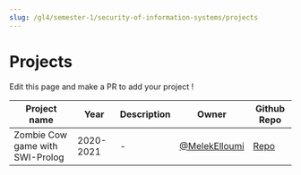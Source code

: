 ```yaml
---
slug: /gl4/semester-1/security-of-information-systems/projects
---
```


# Projects

Edit this page and make a PR to add your project !

| Project name | Year | Description | Owner | Github Repo                                               
| --- | --- | --- |---|-----------------------------------------------------------|
| Zombie Cow game with SWI-Prolog | 2020-2021 | - | [@MelekElloumi](https://github.com/MelekElloumi) | [Repo](https://github.com/MelekElloumi/Zombie-Cow-Prolog) 
